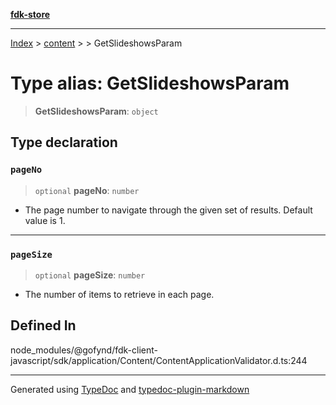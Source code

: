 [**fdk-store**](../../../README.md)
***

[Index](../../../API.md) > [content](../../README.md) > [<internal>](../README.md) > GetSlideshowsParam

# Type alias: GetSlideshowsParam

> **GetSlideshowsParam**: `object`

## Type declaration

### `pageNo`

> `optional` **pageNo**: `number`

- The page number to navigate through the given
set of results. Default value is 1.

***

### `pageSize`

> `optional` **pageSize**: `number`

- The number of items to retrieve in each page.

## Defined In

node\_modules/@gofynd/fdk-client-javascript/sdk/application/Content/ContentApplicationValidator.d.ts:244

***
Generated using [TypeDoc](https://typedoc.org/) and [typedoc-plugin-markdown](https://www.npmjs.com/package/typedoc-plugin-markdown)
